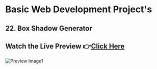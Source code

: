 # Basic Web Development Project's


## 22. Box Shadow Generator


## Watch the Live Preview 👉[Click Here]()
![Preview Image1]()


